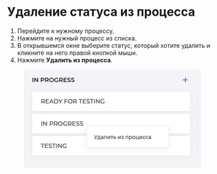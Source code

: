 # Удаление статуса из процесса

1. Перейдите к нужному процессу.
2. Нажмите на нужный процесс из списка.
3. В открывшемся окне выберите статус, который хотите удалить и кликните на него правой кнопкой мыши.
4. Нажмите **Удалить из процесса**.

<figure><img src="../../../.gitbook/assets/изображение (47).png" alt=""><figcaption></figcaption></figure>
